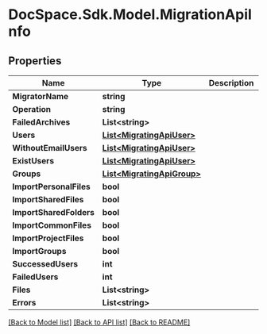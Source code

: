 # DocSpace.Sdk.Model.MigrationApiInfo

## Properties

Name | Type | Description | Notes
------------ | ------------- | ------------- | -------------
**MigratorName** | **string** |  | [optional] 
**Operation** | **string** |  | [optional] 
**FailedArchives** | **List&lt;string&gt;** |  | [optional] 
**Users** | [**List&lt;MigratingApiUser&gt;**](MigratingApiUser.md) |  | [optional] 
**WithoutEmailUsers** | [**List&lt;MigratingApiUser&gt;**](MigratingApiUser.md) |  | [optional] 
**ExistUsers** | [**List&lt;MigratingApiUser&gt;**](MigratingApiUser.md) |  | [optional] 
**Groups** | [**List&lt;MigratingApiGroup&gt;**](MigratingApiGroup.md) |  | [optional] 
**ImportPersonalFiles** | **bool** |  | [optional] 
**ImportSharedFiles** | **bool** |  | [optional] 
**ImportSharedFolders** | **bool** |  | [optional] 
**ImportCommonFiles** | **bool** |  | [optional] 
**ImportProjectFiles** | **bool** |  | [optional] 
**ImportGroups** | **bool** |  | [optional] 
**SuccessedUsers** | **int** |  | [optional] 
**FailedUsers** | **int** |  | [optional] 
**Files** | **List&lt;string&gt;** |  | [optional] 
**Errors** | **List&lt;string&gt;** |  | [optional] 

[[Back to Model list]](../README.md#documentation-for-models) [[Back to API list]](../README.md#documentation-for-api-endpoints) [[Back to README]](../README.md)

